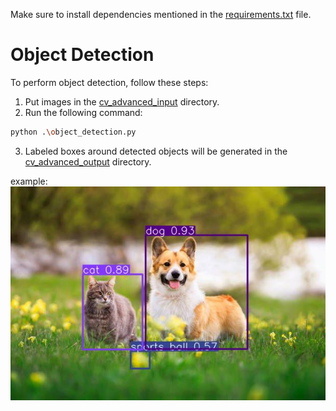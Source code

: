 Make sure to install dependencies mentioned in the [requirements.txt](requirements.txt) file.

# Object Detection

To perform object detection, follow these steps:

1. Put images in the [cv_advanced_input](cv_advanced_input) directory.
2. Run the following command:

```bash
python .\object_detection.py
```
3. Labeled boxes around detected objects will be generated in the [cv_advanced_output](cv_advanced_output) directory.

example:
![albeled](cv_advanced_output\cat_dog.jpg)